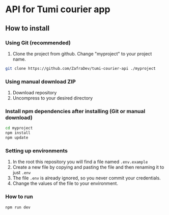 # API for Tumi courier app

## How to install

### Using Git (recommended)

1.  Clone the project from github. Change "myproject" to your project name.

```bash
git clone https://github.com/ZafraDev/tumi-courier-api ./myproject
```

### Using manual download ZIP

1.  Download repository
2.  Uncompress to your desired directory

### Install npm dependencies after installing (Git or manual download)

```bash
cd myproject
npm install
npm update
```

### Setting up environments 

1.  In the root this repository you will find a file named `.env.example`
2.  Create a new file by copying and pasting the file and then renaming it to just `.env`
3.  The file `.env` is already ignored, so you never commit your credentials.
4.  Change the values of the file to your environment.

### How to run

```bash
npm run dev
```
